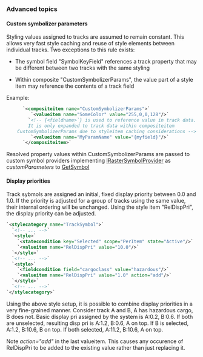 ### Advanced topics

#### Custom symbolizer parameters

Styling values assigned to tracks are assumed to remain constant. This allows very fast style caching and reuse of style elements between individual tracks. Two exceptions to this rule exists:

*  The symbol field "SymbolKeyField" references a track property that may be different between two tracks with the same styling

*  Within composite "CustomSymbolizerParams", the value part of a style item may reference the contents of a track field

Example:

```xml
      `<compositeitem name="CustomSymbolizerParams">`
         `<valueitem name="SomeColor" value="255,0,0,128"/>`       
        `<!-- {<fieldname>`} is used to reference value in track data.
        It is only expanded to track data within compositeitem 
	CustomSymbolizerParams due to styleitem caching considerations -->
         `<valueitem name="MyParamName" value="{myfield}"/>`
      `</compositeitem>`    
```

Resolved property values within CustomSymbolizerParams are passed to custom symbol providers implementing [IRasterSymbolProvider](http://support.teleplanglobe.com/mariagdkdoc/html/BEA80435.htm) as *customParameters* to [GetSymbol](http://support.teleplanglobe.com/mariagdkdoc/html/B96657E.htm)


#### Display priorities

Track sybmols are assigned an initial, fixed display priority between 0.0 and 1.0. If the priority is adjusted for a group of tracks using the same value, their internal ordering will be unchanged. Using the style item "RelDispPri", the display priority can be adjusted.

```xml
`<stylecategory name="TrackSymbol">`
  `<!-- ... -->`
  `<style>`
    `<statecondition key="Selected" scope="PerItem" state="Active"/>`
    `<valueitem name="RelDispPri" value="10.0"/>`
  `</style>`
  `<!-- ... -->`
  `<style>`
    `<fieldcondition field="cargoclass" value="hazardous"/>`
    `<valueitem name="RelDispPri" value="1.0" action="add"/>`
  `</style>`
  `<!-- ... -->`
`</stylecategory>`
```

Using the above style setup, it is possible to combine display priorities in a very fine-grained manner. Consider track A and B, A has hazardous cargo, B does not. Basic display pri assigned by the system is A:0.2, B:0.6. If both are unselected, resulting disp pri is A:1.2, B:0.6, A on top. If B is selected, A:1.2, B:10.6, B on top. If both selected, A:11.2, B:10.6, A on top.

Note *action="add"* in the last valueitem. This causes any occurence of RelDispPri to be added to the existing value rather than just replacing it.






